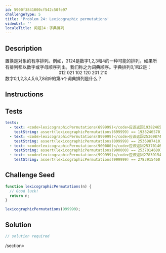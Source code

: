 ```yaml
---
id: 5900f3841000cf542c50fe97
challengeType: 5
title: 'Problem 24: Lexicographic permutations'
videoUrl: ''
localeTitle: 问题24：字典排列
---
```


## Description
<section id="description">置换是对象的有序排列。例如，3124是数字1,2,3和4的一种可能的排列。如果所有排列都以数字或字母顺序列出，我们称之为词典顺序。字典排列0,1和2是： <div style="text-align: center;"> 012 021 102 120 201 210 </div>数字0,1,2,3,4,5,6,7,8和9的第<var>n</var>个词典排列是什么？ </section>

## Instructions
<section id="instructions">
</section>

## Tests
<section id='tests'>

```yml
tests:
  - text: <code>lexicographicPermutations(699999)</code>应该返回1938246570。
    testString: assert(lexicographicPermutations(699999) == 1938246570);
  - text: <code>lexicographicPermutations(899999)</code>应该返回2536987410。
    testString: assert(lexicographicPermutations(899999) == 2536987410);
  - text: <code>lexicographicPermutations(900000)</code>应该返回2537014689。
    testString: assert(lexicographicPermutations(900000) == 2537014689);
  - text: <code>lexicographicPermutations(999999)</code>应该返回2783915460。
    testString: assert(lexicographicPermutations(999999) == 2783915460);

```

</section>

## Challenge Seed
<section id='challengeSeed'>

<div id='js-seed'>

```js
function lexicographicPermutations(n) {
  // Good luck!
  return n;
}

lexicographicPermutations(999999);

```

</div>



</section>

## Solution
<section id='solution'>

```js
// solution required
```

/section>
